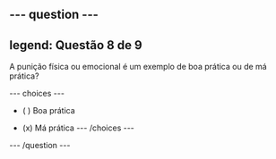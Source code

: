 --- question ---
---
legend: Questão 8 de 9
---

A punição física ou emocional é um exemplo de boa prática ou de má prática?

--- choices ---
- ( ) Boa prática

- (x) Má prática --- /choices ---

--- /question ---
